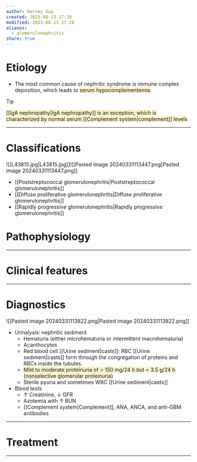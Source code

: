 ```yaml
---
author: Harvey Guo
created: 2023-08-13 17:28
modified: 2023-08-13 17:28
aliases:
  - glomerulonephritis
share: true
---
```

# Etiology
- The most common cause of nephritic syndrome is immune complex deposition, which leads to <span style="background:rgba(240, 200, 0, 0.2)">serum hypocomplementemia.</span>
>[!tip] 
><span style="background:rgba(240, 200, 0, 0.2)">[[IgA nephropathy|IgA nephropathy]] is an exception, which is characterized by normal serum [[Complement system|complement]] levels</span>

---
# Classifications
![[L43815.jpg|L43815.jpg]]![[Pasted image 20240331113447.png|Pasted image 20240331113447.png]]
- [[Poststreptococcal glomerulonephritis|Poststreptococcal glomerulonephritis]]
- [[Diffuse proliferative glomerulonephritis|Diffuse proliferative glomerulonephritis]]
- [[Rapidly progressive glomerulonephritis|Rapidly progressive glomerulonephritis]]

# Pathophysiology


---
# Clinical features


---
# Diagnostics
![[Pasted image 20240331113822.png|Pasted image 20240331113822.png]]
- Urinalysis: nephritic sediment 
	- Hematuria (either microhematuria or intermittent macrohematuria)
	- Acanthocytes  
	- Red blood cell [[Urine sediment|casts]]: RBC [[Urine sediment|casts]] form through the congregation of proteins and RBCs inside the tubules. 
	- <span style="background:rgba(240, 200, 0, 0.2)">Mild to moderate proteinuria of > 150 mg/24 h but &lt; 3.5 g/24 h (nonselective glomerular proteinuria)</span> 
	- Sterile pyuria and sometimes WBC [[Urine sediment|casts]]
- Blood tests
	- ↑ Creatinine, ↓ GFR
	- Azotemia with ↑ BUN 
	- [[Complement system|Complement]], ANA, ANCA, and anti-GBM antibodies

---
# Treatment


---
